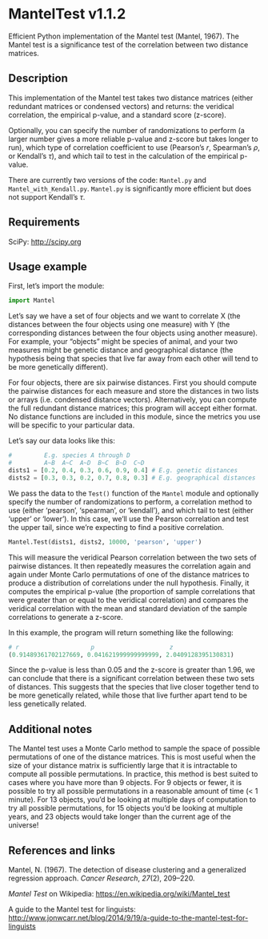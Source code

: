 MantelTest v1.1.2
=================

Efficient Python implementation of the Mantel test (Mantel, 1967). The Mantel test is a significance test of the correlation between two distance matrices.


Description
-----------

This implementation of the Mantel test takes two distance matrices (either redundant matrices or condensed vectors) and returns: the veridical correlation, the empirical p-value, and a standard score (z-score).

Optionally, you can specify the number of randomizations to perform (a larger number gives a more reliable p-value and z-score but takes longer to run), which type of correlation coefficient to use (Pearson’s *r*, Spearman’s *ρ*, or Kendall’s *τ*), and which tail to test in the calculation of the empirical p-value.

There are currently two versions of the code: ```Mantel.py``` and ```Mantel_with_Kendall.py```. ```Mantel.py``` is significantly more efficient but does not support Kendall’s *τ*.


Requirements
------------

SciPy: http://scipy.org


Usage example
-------------

First, let’s import the module:

```python
import Mantel
```

Let’s say we have a set of four objects and we want to correlate X (the distances between the four objects using one measure) with Y (the corresponding distances between the four objects using another measure). For example, your “objects” might be species of animal, and your two measures might be genetic distance and geographical distance (the hypothesis being that species that live far away from each other will tend to be more genetically different).

For four objects, there are six pairwise distances. First you should compute the pairwise distances for each measure and store the distances in two lists or arrays (i.e. condensed distance vectors). Alternatively, you can compute the full redundant distance matrices; this program will accept either format. No distance functions are included in this module, since the metrics you use will be specific to your particular data.

Let’s say our data looks like this:

```python
#         E.g. species A through D
#         A~B  A~C  A~D  B~C  B~D  C~D
dists1 = [0.2, 0.4, 0.3, 0.6, 0.9, 0.4] # E.g. genetic distances
dists2 = [0.3, 0.3, 0.2, 0.7, 0.8, 0.3] # E.g. geographical distances
```

We pass the data to the ```Test()``` function of the ```Mantel``` module and optionally specify the number of randomizations to perform, a correlation method to use (either ‘pearson’, ‘spearman’, or ‘kendall’), and which tail to test (either ‘upper’ or ‘lower’). In this case, we’ll use the Pearson correlation and test the upper tail, since we’re expecting to find a positive correlation.

```python
Mantel.Test(dists1, dists2, 10000, 'pearson', 'upper')
```

This will measure the veridical Pearson correlation between the two sets of pairwise distances. It then repeatedly measures the correlation again and again under Monte Carlo permutations of one of the distance matrices to produce a distribution of correlations under the null hypothesis. Finally, it computes the empirical p-value (the proportion of sample correlations that were greater than or equal to the veridical correlation) and compares the veridical correlation with the mean and standard deviation of the sample correlations to generate a z-score.

In this example, the program will return something like the following:

```python
# r                    p                     z
(0.91489361702127669, 0.041621999999999999, 2.0409128395130831)
```

Since the p-value is less than 0.05 and the z-score is greater than 1.96, we can conclude that there is a significant correlation between these two sets of distances. This suggests that the species that live closer together tend to be more genetically related, while those that live further apart tend to be less genetically related.


Additional notes
----------------

The Mantel test uses a Monte Carlo method to sample the space of possible permutations of one of the distance matrices. This is most useful when the size of your distance matrix is sufficiently large that it is intractable to compute all possible permutations. In practice, this method is best suited to cases where you have more than 9 objects. For 9 objects or fewer, it is possible to try all possible permutations in a reasonable amount of time (< 1 minute). For 13 objects, you’d be looking at multiple days of computation to try all possible permutations, for 15 objects you’d be looking at multiple years, and 23 objects would take longer than the current age of the universe!


References and links
--------------------

Mantel, N. (1967). The detection of disease clustering and a generalized regression approach. *Cancer Research*, *27*(2), 209–220.

*Mantel Test* on Wikipedia: https://en.wikipedia.org/wiki/Mantel_test

A guide to the Mantel test for linguists: http://www.jonwcarr.net/blog/2014/9/19/a-guide-to-the-mantel-test-for-linguists
